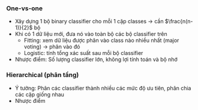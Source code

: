 ### One-vs-one
- Xây dựng 1 bộ binary classifier cho mỗi 1 cặp classes -> cần $\frac{n(n-1)}{2}$ bộ
- Khi có 1 dữ liệu mới, đưa nó vào toàn bộ các bộ classifier trên
	- Fitting: xem dữ liệu được phân vào class nào nhiều nhất (major voting) -> phân vào đó
	- Logistic: tính tổng xác suất sau mỗi bộ classifier
- Nhược điểm: Số lượng classifier lớn, không lợi tính toán và bộ nhớ

### Hierarchical (phân tầng)
- Ý tưởng: Phân các classifier thành nhiều các mức độ ưu tiên, phân chia các cặp giống nhau
- Nhược điểm